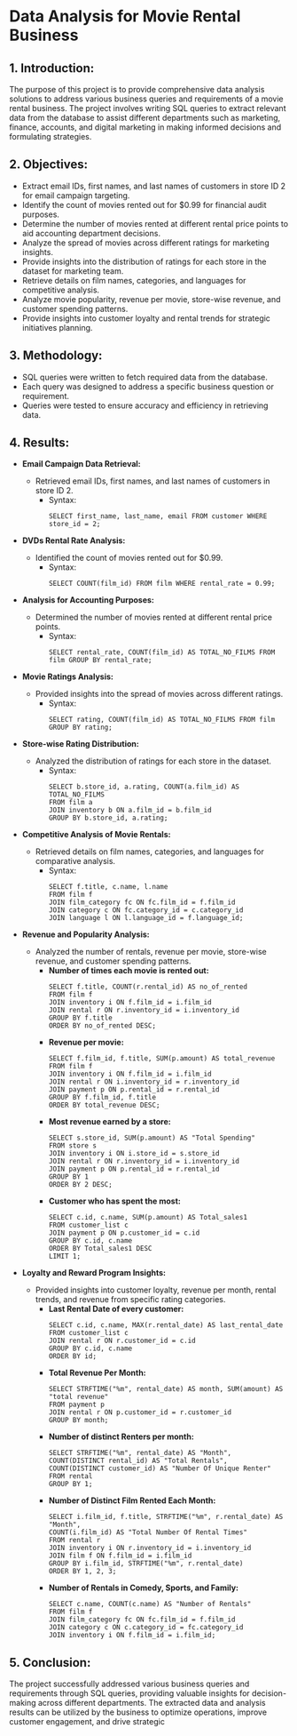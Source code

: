 # Data Analysis for Movie Rental Business

## 1. Introduction:
The purpose of this project is to provide comprehensive data analysis solutions to address various business queries and requirements of a movie rental business. The project involves writing SQL queries to extract relevant data from the database to assist different departments such as marketing, finance, accounts, and digital marketing in making informed decisions and formulating strategies.

## 2. Objectives:
- Extract email IDs, first names, and last names of customers in store ID 2 for email campaign targeting.
- Identify the count of movies rented out for $0.99 for financial audit purposes.
- Determine the number of movies rented at different rental price points to aid accounting department decisions.
- Analyze the spread of movies across different ratings for marketing insights.
- Provide insights into the distribution of ratings for each store in the dataset for marketing team.
- Retrieve details on film names, categories, and languages for competitive analysis.
- Analyze movie popularity, revenue per movie, store-wise revenue, and customer spending patterns.
- Provide insights into customer loyalty and rental trends for strategic initiatives planning.

## 3. Methodology:
- SQL queries were written to fetch required data from the database.
- Each query was designed to address a specific business question or requirement.
- Queries were tested to ensure accuracy and efficiency in retrieving data.

## 4. Results:
- **Email Campaign Data Retrieval:**
  - Retrieved email IDs, first names, and last names of customers in store ID 2.
    - Syntax:
      ```
      SELECT first_name, last_name, email FROM customer WHERE store_id = 2;
      ```

- **DVDs Rental Rate Analysis:**
  - Identified the count of movies rented out for $0.99.
    - Syntax:
      ```
      SELECT COUNT(film_id) FROM film WHERE rental_rate = 0.99;
      ```

- **Analysis for Accounting Purposes:**
  - Determined the number of movies rented at different rental price points.
    - Syntax:
      ```
      SELECT rental_rate, COUNT(film_id) AS TOTAL_NO_FILMS FROM film GROUP BY rental_rate;
      ```

- **Movie Ratings Analysis:**
  - Provided insights into the spread of movies across different ratings.
    - Syntax:
      ```
      SELECT rating, COUNT(film_id) AS TOTAL_NO_FILMS FROM film GROUP BY rating;
      ```

- **Store-wise Rating Distribution:**
  - Analyzed the distribution of ratings for each store in the dataset.
    - Syntax:
      ```
      SELECT b.store_id, a.rating, COUNT(a.film_id) AS TOTAL_NO_FILMS
      FROM film a
      JOIN inventory b ON a.film_id = b.film_id
      GROUP BY b.store_id, a.rating;
      ```

- **Competitive Analysis of Movie Rentals:**
  - Retrieved details on film names, categories, and languages for comparative analysis.
    - Syntax:
      ```
      SELECT f.title, c.name, l.name
      FROM film f
      JOIN film_category fc ON fc.film_id = f.film_id
      JOIN category c ON fc.category_id = c.category_id
      JOIN language l ON l.language_id = f.language_id;
      ```

- **Revenue and Popularity Analysis:**
  - Analyzed the number of rentals, revenue per movie, store-wise revenue, and customer spending patterns.
    - **Number of times each movie is rented out:**
      ```
      SELECT f.title, COUNT(r.rental_id) AS no_of_rented
      FROM film f
      JOIN inventory i ON f.film_id = i.film_id
      JOIN rental r ON r.inventory_id = i.inventory_id
      GROUP BY f.title
      ORDER BY no_of_rented DESC;
      ```
    - **Revenue per movie:**
      ```
      SELECT f.film_id, f.title, SUM(p.amount) AS total_revenue
      FROM film f
      JOIN inventory i ON f.film_id = i.film_id
      JOIN rental r ON i.inventory_id = r.inventory_id
      JOIN payment p ON p.rental_id = r.rental_id
      GROUP BY f.film_id, f.title
      ORDER BY total_revenue DESC;
      ```
    - **Most revenue earned by a store:**
      ```
      SELECT s.store_id, SUM(p.amount) AS "Total Spending"
      FROM store s
      JOIN inventory i ON i.store_id = s.store_id
      JOIN rental r ON r.inventory_id = i.inventory_id
      JOIN payment p ON p.rental_id = r.rental_id
      GROUP BY 1
      ORDER BY 2 DESC;
      ```
    - **Customer who has spent the most:**
      ```
      SELECT c.id, c.name, SUM(p.amount) AS Total_sales1
      FROM customer_list c
      JOIN payment p ON p.customer_id = c.id
      GROUP BY c.id, c.name
      ORDER BY Total_sales1 DESC
      LIMIT 1;
      ```

- **Loyalty and Reward Program Insights:**
  - Provided insights into customer loyalty, revenue per month, rental trends, and revenue from specific rating categories.
    - **Last Rental Date of every customer:**
      ```
      SELECT c.id, c.name, MAX(r.rental_date) AS last_rental_date
      FROM customer_list c
      JOIN rental r ON r.customer_id = c.id
      GROUP BY c.id, c.name
      ORDER BY id;
      ```
    - **Total Revenue Per Month:**
      ```
      SELECT STRFTIME("%m", rental_date) AS month, SUM(amount) AS "total revenue"
      FROM payment p
      JOIN rental r ON p.customer_id = r.customer_id
      GROUP BY month;
      ```
    - **Number of distinct Renters per month:**
      ```
      SELECT STRFTIME("%m", rental_date) AS "Month",
      COUNT(DISTINCT rental_id) AS "Total Rentals",
      COUNT(DISTINCT customer_id) AS "Number Of Unique Renter"
      FROM rental
      GROUP BY 1;
      ```
    - **Number of Distinct Film Rented Each Month:**
      ```
      SELECT i.film_id, f.title, STRFTIME("%m", r.rental_date) AS "Month",
      COUNT(i.film_id) AS "Total Number Of Rental Times"
      FROM rental r
      JOIN inventory i ON r.inventory_id = i.inventory_id
      JOIN film f ON f.film_id = i.film_id
      GROUP BY i.film_id, STRFTIME("%m", r.rental_date)
      ORDER BY 1, 2, 3;
      ```
    - **Number of Rentals in Comedy, Sports, and Family:**
      ```
      SELECT c.name, COUNT(c.name) AS "Number of Rentals"
      FROM film f
      JOIN film_category fc ON fc.film_id = f.film_id
      JOIN category c ON c.category_id = fc.category_id
      JOIN inventory i ON f.film_id = i.film_id;
      ```

## 5. Conclusion:
The project successfully addressed various business queries and requirements through SQL queries, providing valuable insights for decision-making across different departments. The extracted data and analysis results can be utilized by the business to optimize operations, improve customer engagement, and drive strategic
